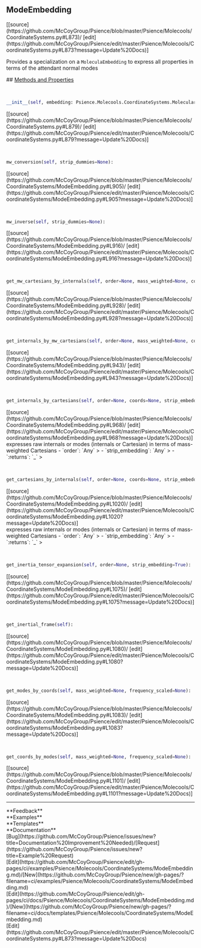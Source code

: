 ## <a id="Psience.Molecools.CoordinateSystems.ModeEmbedding">ModeEmbedding</a> 

<div class="docs-source-link" markdown="1">
[[source](https://github.com/McCoyGroup/Psience/blob/master/Psience/Molecools/CoordinateSystems.py#L873)/
[edit](https://github.com/McCoyGroup/Psience/edit/master/Psience/Molecools/CoordinateSystems.py#L873?message=Update%20Docs)]
</div>

Provides a specialization on a `MoleculaEmbedding` to express all properties
in terms of the attendant normal modes







<div class="collapsible-section">
 <div class="collapsible-section collapsible-section-header" markdown="1">
## <a class="collapse-link" data-toggle="collapse" href="#methods" markdown="1"> Methods and Properties</a> <a class="float-right" data-toggle="collapse" href="#methods"><i class="fa fa-chevron-down"></i></a>
 </div>
 <div class="collapsible-section collapsible-section-body collapse show" id="methods" markdown="1">
 
<a id="Psience.Molecools.CoordinateSystems.ModeEmbedding.__init__" class="docs-object-method">&nbsp;</a> 
```python
__init__(self, embedding: Psience.Molecools.CoordinateSystems.MolecularEmbedding, modes, mass_weight=None, dimensionless=None, masses=None): 
```
<div class="docs-source-link" markdown="1">
[[source](https://github.com/McCoyGroup/Psience/blob/master/Psience/Molecools/CoordinateSystems.py#L879)/
[edit](https://github.com/McCoyGroup/Psience/edit/master/Psience/Molecools/CoordinateSystems.py#L879?message=Update%20Docs)]
</div>


<a id="Psience.Molecools.CoordinateSystems.ModeEmbedding.mw_conversion" class="docs-object-method">&nbsp;</a> 
```python
mw_conversion(self, strip_dummies=None): 
```
<div class="docs-source-link" markdown="1">
[[source](https://github.com/McCoyGroup/Psience/blob/master/Psience/Molecools/CoordinateSystems/ModeEmbedding.py#L905)/
[edit](https://github.com/McCoyGroup/Psience/edit/master/Psience/Molecools/CoordinateSystems/ModeEmbedding.py#L905?message=Update%20Docs)]
</div>


<a id="Psience.Molecools.CoordinateSystems.ModeEmbedding.mw_inverse" class="docs-object-method">&nbsp;</a> 
```python
mw_inverse(self, strip_dummies=None): 
```
<div class="docs-source-link" markdown="1">
[[source](https://github.com/McCoyGroup/Psience/blob/master/Psience/Molecools/CoordinateSystems/ModeEmbedding.py#L916)/
[edit](https://github.com/McCoyGroup/Psience/edit/master/Psience/Molecools/CoordinateSystems/ModeEmbedding.py#L916?message=Update%20Docs)]
</div>


<a id="Psience.Molecools.CoordinateSystems.ModeEmbedding.get_mw_cartesians_by_internals" class="docs-object-method">&nbsp;</a> 
```python
get_mw_cartesians_by_internals(self, order=None, mass_weighted=None, coords=None, strip_embedding=True): 
```
<div class="docs-source-link" markdown="1">
[[source](https://github.com/McCoyGroup/Psience/blob/master/Psience/Molecools/CoordinateSystems/ModeEmbedding.py#L928)/
[edit](https://github.com/McCoyGroup/Psience/edit/master/Psience/Molecools/CoordinateSystems/ModeEmbedding.py#L928?message=Update%20Docs)]
</div>


<a id="Psience.Molecools.CoordinateSystems.ModeEmbedding.get_internals_by_mw_cartesians" class="docs-object-method">&nbsp;</a> 
```python
get_internals_by_mw_cartesians(self, order=None, mass_weighted=None, coords=None, strip_embedding=True): 
```
<div class="docs-source-link" markdown="1">
[[source](https://github.com/McCoyGroup/Psience/blob/master/Psience/Molecools/CoordinateSystems/ModeEmbedding.py#L943)/
[edit](https://github.com/McCoyGroup/Psience/edit/master/Psience/Molecools/CoordinateSystems/ModeEmbedding.py#L943?message=Update%20Docs)]
</div>


<a id="Psience.Molecools.CoordinateSystems.ModeEmbedding.get_internals_by_cartesians" class="docs-object-method">&nbsp;</a> 
```python
get_internals_by_cartesians(self, order=None, coords=None, strip_embedding=True): 
```
<div class="docs-source-link" markdown="1">
[[source](https://github.com/McCoyGroup/Psience/blob/master/Psience/Molecools/CoordinateSystems/ModeEmbedding.py#L968)/
[edit](https://github.com/McCoyGroup/Psience/edit/master/Psience/Molecools/CoordinateSystems/ModeEmbedding.py#L968?message=Update%20Docs)]
</div>
expresses raw internals or modes (internals or Cartesian) in terms of mass-weighted Cartesians
  - `order`: `Any`
    > 
  - `strip_embedding`: `Any`
    > 
  - `:returns`: `_`
    >


<a id="Psience.Molecools.CoordinateSystems.ModeEmbedding.get_cartesians_by_internals" class="docs-object-method">&nbsp;</a> 
```python
get_cartesians_by_internals(self, order=None, coords=None, strip_embedding=True): 
```
<div class="docs-source-link" markdown="1">
[[source](https://github.com/McCoyGroup/Psience/blob/master/Psience/Molecools/CoordinateSystems/ModeEmbedding.py#L1020)/
[edit](https://github.com/McCoyGroup/Psience/edit/master/Psience/Molecools/CoordinateSystems/ModeEmbedding.py#L1020?message=Update%20Docs)]
</div>
expresses raw internals or modes (internals or Cartesian) in terms of mass-weighted Cartesians
  - `order`: `Any`
    > 
  - `strip_embedding`: `Any`
    > 
  - `:returns`: `_`
    >


<a id="Psience.Molecools.CoordinateSystems.ModeEmbedding.get_inertia_tensor_expansion" class="docs-object-method">&nbsp;</a> 
```python
get_inertia_tensor_expansion(self, order=None, strip_embedding=True): 
```
<div class="docs-source-link" markdown="1">
[[source](https://github.com/McCoyGroup/Psience/blob/master/Psience/Molecools/CoordinateSystems/ModeEmbedding.py#L1075)/
[edit](https://github.com/McCoyGroup/Psience/edit/master/Psience/Molecools/CoordinateSystems/ModeEmbedding.py#L1075?message=Update%20Docs)]
</div>


<a id="Psience.Molecools.CoordinateSystems.ModeEmbedding.get_inertial_frame" class="docs-object-method">&nbsp;</a> 
```python
get_inertial_frame(self): 
```
<div class="docs-source-link" markdown="1">
[[source](https://github.com/McCoyGroup/Psience/blob/master/Psience/Molecools/CoordinateSystems/ModeEmbedding.py#L1080)/
[edit](https://github.com/McCoyGroup/Psience/edit/master/Psience/Molecools/CoordinateSystems/ModeEmbedding.py#L1080?message=Update%20Docs)]
</div>


<a id="Psience.Molecools.CoordinateSystems.ModeEmbedding.get_modes_by_coords" class="docs-object-method">&nbsp;</a> 
```python
get_modes_by_coords(self, mass_weighted=None, frequency_scaled=None): 
```
<div class="docs-source-link" markdown="1">
[[source](https://github.com/McCoyGroup/Psience/blob/master/Psience/Molecools/CoordinateSystems/ModeEmbedding.py#L1083)/
[edit](https://github.com/McCoyGroup/Psience/edit/master/Psience/Molecools/CoordinateSystems/ModeEmbedding.py#L1083?message=Update%20Docs)]
</div>


<a id="Psience.Molecools.CoordinateSystems.ModeEmbedding.get_coords_by_modes" class="docs-object-method">&nbsp;</a> 
```python
get_coords_by_modes(self, mass_weighted=None, frequency_scaled=None): 
```
<div class="docs-source-link" markdown="1">
[[source](https://github.com/McCoyGroup/Psience/blob/master/Psience/Molecools/CoordinateSystems/ModeEmbedding.py#L1101)/
[edit](https://github.com/McCoyGroup/Psience/edit/master/Psience/Molecools/CoordinateSystems/ModeEmbedding.py#L1101?message=Update%20Docs)]
</div>
 </div>
</div>












---


<div markdown="1" class="text-secondary">
<div class="container">
  <div class="row">
   <div class="col" markdown="1">
**Feedback**   
</div>
   <div class="col" markdown="1">
**Examples**   
</div>
   <div class="col" markdown="1">
**Templates**   
</div>
   <div class="col" markdown="1">
**Documentation**   
</div>
   <div class="col" markdown="1">
   
</div>
   <div class="col" markdown="1">
   
</div>
   <div class="col" markdown="1">
   
</div>
</div>
  <div class="row">
   <div class="col" markdown="1">
[Bug](https://github.com/McCoyGroup/Psience/issues/new?title=Documentation%20Improvement%20Needed)/[Request](https://github.com/McCoyGroup/Psience/issues/new?title=Example%20Request)   
</div>
   <div class="col" markdown="1">
[Edit](https://github.com/McCoyGroup/Psience/edit/gh-pages/ci/examples/Psience/Molecools/CoordinateSystems/ModeEmbedding.md)/[New](https://github.com/McCoyGroup/Psience/new/gh-pages/?filename=ci/examples/Psience/Molecools/CoordinateSystems/ModeEmbedding.md)   
</div>
   <div class="col" markdown="1">
[Edit](https://github.com/McCoyGroup/Psience/edit/gh-pages/ci/docs/Psience/Molecools/CoordinateSystems/ModeEmbedding.md)/[New](https://github.com/McCoyGroup/Psience/new/gh-pages/?filename=ci/docs/templates/Psience/Molecools/CoordinateSystems/ModeEmbedding.md)   
</div>
   <div class="col" markdown="1">
[Edit](https://github.com/McCoyGroup/Psience/edit/master/Psience/Molecools/CoordinateSystems.py#L873?message=Update%20Docs)   
</div>
   <div class="col" markdown="1">
   
</div>
   <div class="col" markdown="1">
   
</div>
   <div class="col" markdown="1">
   
</div>
</div>
</div>
</div>